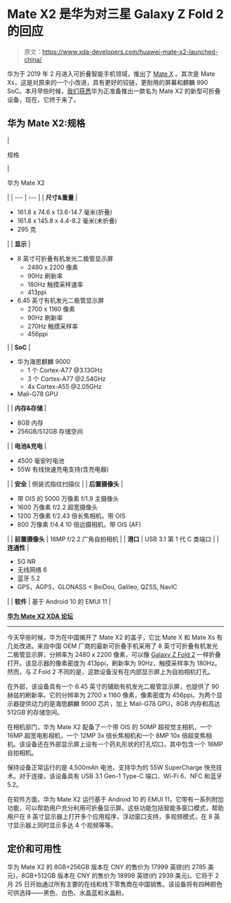 # Mate X2 是华为对三星 Galaxy Z Fold 2 的回应

> 原文：<https://www.xda-developers.com/huawei-mate-x2-launched-china/>

华为于 2019 年 2 月进入可折叠智能手机领域，推出了 [Mate X](https://www.xda-developers.com/huawei-mate-x-5g-foldable-smartphone-specifications/) 。其次是 Mate Xs，这是对原来的一个小改进，具有更好的铰链，更耐用的屏幕和麒麟 990 SoC。本月早些时候，[我们获悉](https://www.xda-developers.com/huawei-mate-x2-new-foldable-phone-launches-this-month/)华为正准备推出一款名为 Mate X2 的新型可折叠设备，现在，它终于来了。

## 华为 Mate X2:规格

| 

规格

 | 

华为 Mate X2

 |
| --- | --- |
| **尺寸&重量** | 

*   161.8 x 74.6 x 13.6-14.7 毫米(折叠)
*   161.8 x 145.8 x 4.4-8.2 毫米(未折叠)
*   295 克

 |
| **显示** | 

*   8 英寸可折叠有机发光二极管显示屏
    *   2480 x 2200 像素
    *   90Hz 刷新率
    *   180Hz 触摸采样速率
    *   413ppi
*   6.45 英寸有机发光二极管显示屏
    *   2700 x 1160 像素
    *   90Hz 刷新率
    *   270Hz 触摸采样率
    *   456ppi

 |
| **SoC** | 

*   华为海思麒麟 9000
    *   1 个 Cortex-A77 @3.13GHz
    *   3 个 Cortex-A77 @2.54GHz
    *   4x Cortex-A55 @2.05GHz
*   Mali-G78 GPU

 |
| **内存&存储** | 

*   8GB 内存
*   256GB/512GB 存储空间

 |
| **电池&充电** | 

*   4500 毫安时电池
*   55W 有线快速充电支持(含充电器)

 |
| **安全** | 侧装式指纹扫描仪 |
| **后置摄像头** | 

*   带 OIS 的 5000 万像素 f/1.9 主摄像头
*   1600 万像素 f/2.2 超宽摄像头
*   1200 万像素 f/2.43 倍长焦相机，带 OIS
*   800 万像素 f/4.4 10 倍远摄相机，带 OIS (AF)

 |
| **前置摄像头** | 16MP f/2.2 广角自拍相机 |
| **港口** | USB 3.1 第 1 代 C 类端口 |
| **连通性** | 

*   5G NR
*   无线网络 6
*   蓝牙 5.2
*   GPS，AGPS，GLONASS < BeiDou, Galileo, QZSS, NavIC

 |
| **软件** | 基于 Android 10 的 EMUI 11 |

**[华为 Mate X2 XDA 论坛](https://forum.xda-developers.com/f/huawei-mate-x2.12103/)**

* * *

今天早些时候，华为在中国揭开了 Mate X2 的盖子，它比 Mate X 和 Mate Xs 有几处改进。来自中国 OEM 厂商的最新可折叠手机采用了 8 英寸可折叠有机发光二极管显示屏，分辨率为 2480 x 2200 像素，可以像 [Galaxy Z Fold 2](https://www.xda-developers.com/tag/samsung-galaxy-fold2/) 一样折叠打开。该显示器的像素密度为 413ppi，刷新率为 90Hz，触摸采样率为 180Hz。然而，与 Z Fold 2 不同的是，这款设备没有在内部显示屏上为自拍相机打孔。

在外部，该设备具有一个 6.45 英寸的辅助有机发光二极管显示屏，也提供了 90 赫兹的刷新率。它的分辨率为 2700 x 1160 像素，像素密度为 456ppi。为两个显示器提供动力的是海思麒麟 9000 芯片，加上 Mali-G78 GPU，8GB 内存和高达 512GB 的存储空间。

在相机部门，华为 Mate X2 配备了一个带 OIS 的 50MP 超视觉主相机，一个 16MP 超宽电影相机，一个 12MP 3x 倍长焦相机和一个 8MP 10x 倍超变焦相机。该设备还在外部显示屏上设有一个药丸形状的打孔切口，其中包含一个 16MP 自拍相机。

保持设备正常运行的是 4,500mAh 电池，支持华为的 55W SuperCharge 快充技术。对于连接，该设备具有 USB 3.1 Gen-1 Type-C 端口、Wi-Fi 6、NFC 和蓝牙 5.2。

在软件方面，华为 Mate X2 运行基于 Android 10 的 EMUI 11，它带有一系列附加功能，可以帮助用户充分利用可折叠显示屏。这些功能包括智能多窗口模式，帮助用户在 8 英寸显示器上打开多个应用程序，浮动窗口支持，多视频模式，在 8 英寸显示器上同时显示多达 4 个视频等等。

## 定价和可用性

华为 Mate X2 的 8GB+256GB 版本在 CNY 的售价为 17999 英镑(约 2785 美元)，8GB+512GB 版本在 CNY 的售价为 18999 英镑(约 2939 美元)。它将于 2 月 25 日开始通过所有主要的在线和线下零售商在中国销售。该设备将有四种颜色可供选择——黑色、白色、水晶蓝和水晶粉。